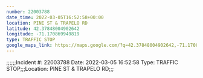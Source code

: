 ```yaml
---
number: 22003788
date_time: 2022-03-05T16:52:58+00:00
location: PINE ST & TRAPELO RD
latitude: 42.37848004902642
longitude: -71.170869949819
type: TRAFFIC STOP
google_maps_link: https://maps.google.com/?q=42.37848004902642,-71.170869949819
---
```


;;;;;;Incident #: 22003788  Date: 2022-03-05 16:52:58   Type: TRAFFIC STOP;;;Location: PINE ST & TRAPELO RD;;;
